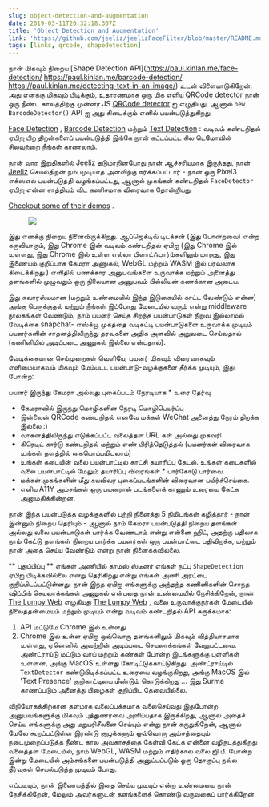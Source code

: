```yaml
---
slug: object-detection-and-augmentation
date: 2019-03-11T20:32:18.307Z
title: 'Object Detection and Augmentation'
link: 'https://github.com/jeeliz/jeelizFaceFilter/blob/master/README.md#features'
tags: [links, qrcode, shapedetection]
---
```

நான் மிகவும் நிறைய [Shape Detection API](https://paul.kinlan.me/face-detection/ https://paul.kinlan.me/barcode-detection/ https://paul.kinlan.me/detecting-text-in-an-image/) உடன் விளையாடுகிறேன். அது எனக்கு மிகவும் பிடிக்கும், உதாரணமாக ஒரு மிக எளிய [QRCode detector](https://qrsnapper.com) நான் ஒரு நீண்ட காலத்திற்கு முன்னர் JS [QRCode detector](https://qrsnapper.com) ஐ எழுதியது, ஆனால் `new BarcodeDetector()` API ஐ அது கிடைக்கும் எனில் பயன்படுத்துகிறது.

[Face Detection](https://paul.kinlan.me/face-detection/) , [Barcode Detection](https://paul.kinlan.me/barcode-detection/) மற்றும் [Text Detection](https://paul.kinlan.me/detecting-text-in-an-image/) : வடிவம் கண்டறிதல் ஏபிஐ பிற திறன்களைப் பயன்படுத்தி இங்கே நான் கட்டப்பட்ட சில டெமோவின் சிலவற்றை நீங்கள் காணலாம்.

நான் வார இறுதிகளில் [Jeeliz](https://jeeliz.com) தடுமாறினபோது நான் ஆச்சரியமாக இருந்தது, நான் [Jeeliz](https://jeeliz.com) செயல்திறன் நம்பமுடியாத அளவிற்கு ஈர்க்கப்பட்டார் - நான் ஒரு Pixel3 எக்ஸ்எல் பயன்படுத்தி வழங்கப்பட்டது, ஆனால் முகங்கள் கண்டறிதல் `FaceDetector` ஏபிஐ என்ன சாத்தியம் விட கணிசமாக விரைவாக தோன்றியது.

[Checkout some of their demos](https://jeeliz.com/sunglasses) .

<figure>
  <img src="/images/2019-03-11-object-detection-and-augmentation.jpeg">
</figure>

இது எனக்கு நிறைய நினைவிருக்கிறது. ஆப்ஜெக்டிவ் டிடக்சன் (இது போன்றவை) என்ற கருவியாகும், இது Chrome இன் வடிவம் கண்டறிதல் ஏபிஐ (இது Chrome இல் உள்ளது, இது Chrome இல் உள்ள எல்லா பிளாட்ஃபார்ம்களிலும் மாறாது, இது இணையம் குறிப்பாக கேமரா அணுகல், WebGL மற்றும் WASM இல் பரவலாக கிடைக்கிறது ) எளிதில் பணக்கார அனுபவங்களை உருவாக்க மற்றும் அனைத்து தளங்களில் முழுவதும் ஒரு நிலையான அனுபவம் பில்லியன் கணக்கான அடைய.

இது சுவாரஸ்யமான (மற்றும் உண்மையில் இந்த இடுகையில் காட்ட வேண்டும் என்ன) அங்கு பெருக்குதல் மற்றும் நீங்கள் இப்போது மேடையில் வரும் என்று middleware நூலகங்கள் வேண்டும், நாம் பயனர் செய்த சிறந்த பயன்பாடுகள் நிறுவ இல்லாமல் வேடிக்கை snapchat- எஸ்க்யூ முகத்தை வடிகட்டி பயன்பாடுகளை உருவாக்க முடியும் பயனர்களின் சாதனத்திலிருந்து தரவுகளை அதிக அளவில் அறுவடை செய்வதால் (கணினியில் அடிப்படை அணுகல் இல்லை என்பதால்).

வேடிக்கையான செய்முறைகள் வெளியே, பயனர் மிகவும் விரைவாகவும் எளிமையாகவும் மிகவும் மேம்பட்ட பயன்பாடு-வழக்குகளை தீர்க்க முடியும், இது போன்ற:

பயனர் இருந்து கேமரா அல்லது புகைப்படம் நேரடியாக * உரை தேர்வு
* கேமராவில் இருந்து மொழிகளின் நேரடி மொழிபெயர்ப்பு
* இன்லைன் QRCode கண்டறிதல் எனவே மக்கள் WeChat அனைத்து நேரம் திறக்க இல்லை :)
* வாகனத்திலிருந்து எடுக்கப்பட்ட வலைத்தள URL கள் அல்லது முகவரி
* கிரெடிட் கார்டு கண்டறிதல் மற்றும் எண் பிரித்தெடுத்தல் (பயனர்கள் விரைவாக உங்கள் தளத்தில் கையொப்பமிடலாம்)
* உங்கள் கடையின் வலை பயன்பாட்டில் காட்சி தயாரிப்பு தேடல்.
உங்கள் கடைகளில் வலை பயன்பாட்டில் மேலும் தயாரிப்பு விவரங்கள் * பார்கோடு பார்வை.
* மக்கள் முகங்களின் மீது சுயவிவர புகைப்படங்களின் விரைவான பயிர்ச்செய்கை.
* எளிய A11Y அம்சங்கள் ஒரு பயனரால் படங்களைக் காணும் உரையை கேட்க அனுமதிக்கின்றன.

நான் இந்த பயன்படுத்த வழக்குகளில் பற்றி நினைத்து 5 நிமிடங்கள் கழித்தார் - நான் இன்னும் நிறைய தெரியும் - ஆனால் நாம் கேமரா பயன்படுத்தி நிறைய தளங்கள் அல்லது வலை பயன்பாடுகள் பார்க்க வேண்டாம் என்று என்னை ஹிட், அதற்கு பதிலாக நாம் கேட்டு தளங்கள் நிறைய பார்க்க பயனர்கள் ஒரு பயன்பாட்டை பதிவிறக்க, மற்றும் நான் அதை செய்ய வேண்டும் என்று நான் நினைக்கவில்லை.

** புதுப்பிப்பு ** எங்கள் அணியில் தாமஸ் ஸ்டீனர் எங்கள் நட்பு `ShapeDetection` ஏபிஐ பிடிக்கவில்லை என்று தெரிகிறது என்று எங்கள் அணி அரட்டை குறிப்பிடப்பட்டுள்ளது. நான் இந்த ஏபிஐ எங்களுக்கு அந்தந்த கணினிகளின் சொந்த ஷிப்பிங் செயலாக்கங்கள் அணுகல் என்பதை நான் உண்மையில் நேசிக்கிறேன், நான் [The Lumpy Web](/the-lumpy-web/) எழுதியது [The Lumpy Web](/the-lumpy-web/) , வலை உருவாக்குநர்கள் மேடையில் நிலைத்தன்மையும் மற்றும் முடியும் என்று வடிவம் கண்டறிதல் API சுருக்கமாக:

1. API மட்டுமே Chrome இல் உள்ளது
2. Chrome இல் உள்ள ஏபிஐ ஒவ்வொரு தளங்களிலும் மிகவும் வித்தியாசமாக உள்ளது, ஏனெனில் அவற்றின் அடிப்படை செயலாக்கங்கள் வேறுபட்டவை. அண்ட்ராய்டு மட்டும் வாய் மற்றும் கண்கள் போன்ற இடங்களுக்கு புள்ளிகள் உள்ளன, அங்கு MacOS உள்ளது கோடிட்டுக்காட்டுகிறது. அண்ட்ராய்டில் `TextDetector` கண்டுபிடிக்கப்பட்ட உரையை வழங்குகிறது, அங்கு MacOS இல் &#39;Text Presence&#39; குறிகாட்டியை மீண்டும் கொடுக்கிறது ... இது Surma காணப்படும் அனைத்து பிழைகள் குறிப்பிட தேவையில்லை.

விநியோகத்திற்கான தளமாக வலைப்பக்கமாக வலைசெய்வது இதுபோன்ற அனுபவங்களுக்கு மிகவும் புத்துணர்வை அளிப்பதாக இருக்கிறது, ஆனால் அதைச் செய்ய எங்களுக்கு அது மறுபரிசீலனை செய்யும் என்று நான் கருதுகிறேன், ஆனால் மேலே கூறப்பட்டுள்ள இரண்டு குழுக்களும் ஒவ்வொரு அம்சத்தையும் நடைமுறைப்படுத்த நீண்ட கால அவகாசத்தை கேள்வி கேட்க என்னை வழிநடத்துகிறது வலைத்தள மேடையில், நாம் WebGL, WASM மற்றும் எதிர்கால வலை ஜி.பீ. போன்ற இன்று மேடையில் அம்சங்களை பயன்படுத்தி அனுப்பப்படும் ஒரு தொகுப்பு நல்ல தீர்வுகள் செயல்படுத்த முடியும் போது.

எப்படியும், நான் இணையத்தில் இதை செய்ய முடியும் என்ற உண்மையை நான் நேசிக்கிறேன், மேலும் அவர்களுடன் தளங்களைக் கொண்டு வருவதைப் பார்க்கிறேன்.